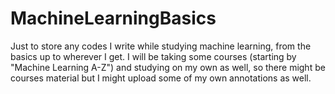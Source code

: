 # MachineLearningBasics
Just to store any codes I write while studying machine learning, from the basics up to wherever I get. I will be taking some courses (starting by "Machine Learning A-Z") and studying on my own as well, so there might be courses material but I might upload some of my own annotations as well.
